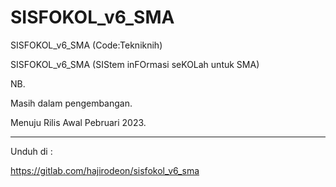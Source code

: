 # SISFOKOL_v6_SMA

SISFOKOL_v6_SMA (Code:Tekniknih)  

SISFOKOL_v6_SMA (SIStem inFOrmasi seKOLah untuk SMA)  


NB. 

Masih dalam pengembangan. 

Menuju Rilis Awal Pebruari 2023.


---

Unduh di : 

https://gitlab.com/hajirodeon/sisfokol_v6_sma
